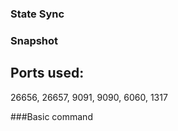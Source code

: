 
### State Sync
### Snapshot

## Ports used:
26656, 26657, 9091, 9090, 6060, 1317

###Basic command
